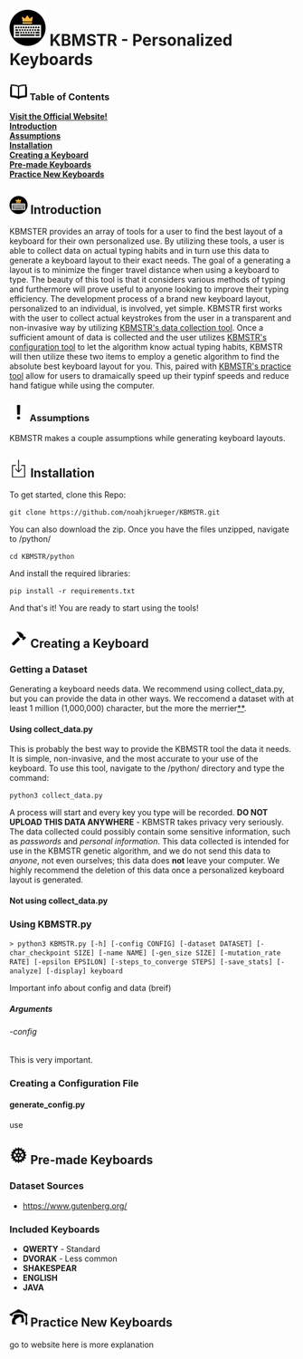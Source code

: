 # <img src="docs/images/KBMSTR_logo.png" alt="KBMSTR Logo" height="64"> KBMSTR - Personalized Keyboards

### <img src="docs/images/book.png" alt="Book Icon" height="32"> Table of Contents
**[Visit the Official Website!](href)**<br>
**[Introduction](#introduction)**<br>
**[Assumptions](#assumptions)**<br>
**[Installation](#installation)**<br>
**[Creating a Keyboard](#creating-a-keyboard)**<br>
**[Pre-made Keyboards](#pre-made-keyboards)**<br>
**[Practice New Keyboards](#practice-new-keyboards)**<br>

## <img src="docs/images/KBMSTR_logo.png" alt="KBMSTR Logo" height="32"> Introduction
KBMSTER provides an array of tools for a user to find the best layout of a keyboard for their own personalized use.
By utilizing these tools, a user is able to collect data on actual typing habits and in turn use this data to generate
a keyboard layout to their exact needs. The goal of a generating a layout is to minimize the finger travel distance when
using a keyboard to type. The beauty of this tool is that it considers various methods of typing and furthermore
will prove useful to anyone looking to improve their typing efficiency. The development process of a brand new keyboard
layout, personalized to an individual, is involved, yet simple. KBMSTR first works with the user to collect actual keystrokes
from the user in a transparent and non-invasive way by utilizing [KBMSTR's data collection tool](link-to-website).
Once a sufficient amount of data is collected and the user utilizes [KBMSTR's configuration tool](link-to-website) to let the algorithm know
actual typing habits, KBMSTR will then utilize these two items to employ a genetic algorithm to find the absolute best keyboard layout
for you. This, paired with [KBMSTR's practice tool](link-to-website) allow for users to dramaically speed up their typinf speeds
and reduce hand fatigue while using the computer.

### <img src="docs/images/exclaim.png" alt="Exlaimation Mark Icon" height="32" id="assumptions"> Assumptions
KBMSTR makes a couple assumptions while generating keyboard layouts.

## <img src="docs/images/download.png" alt="Download Icon" height="32"> Installation
To get started, clone this Repo:

    git clone https://github.com/noahjkrueger/KBMSTR.git

You can also download the zip. Once you have the files unzipped, navigate to /python/

    cd KBMSTR/python

And install the required libraries:

    pip install -r requirements.txt

And that's it! You are ready to start using the tools!

## <img src="docs/images/create.png" alt="Hammer Icon" height="32"> Creating a Keyboard
### Getting a Dataset
Generating a keyboard needs data. We recommend using collect_data.py, but you can provide the data in other ways. We reccomend
a dataset with at least 1 million (1,000,000) character, but the more the merrier[**](#using-kbmstrpy).
#### Using collect_data.py
This is probably the best way to provide the KBMSTR tool the data it needs. It is simple, non-invasive, and the most accurate
to your use of the keyboard. To use this tool, navigate to the /python/ directory and type the command:

    python3 collect_data.py

A process will start and every key you type will be recorded. **DO NOT UPLOAD THIS DATA ANYWHERE** - KBMSTR takes privacy very
seriously. The data collected could possibly contain some sensitive information, such as _passwords_ and _personal information_.
This data collected is intended for use in the KBMSTR genetic algorithm, and we do not send this data to _anyone_, not
even ourselves; this data does **not** leave your computer. We highly recommend the deletion of this data once a personalized
keyboard layout is generated.

#### Not using collect_data.py

### Using KBMSTR.py

    > python3 KBMSTR.py [-h] [-config CONFIG] [-dataset DATASET] [-char_checkpoint SIZE] [-name NAME] [-gen_size SIZE] [-mutation_rate RATE] [-epsilon EPSILON] [-steps_to_converge STEPS] [-save_stats] [-analyze] [-display] keyboard

Important info about config and data (breif)
##### Arguments
###### -config
This is very important.

### Creating a Configuration File
#### generate_config.py
use

## <img src="docs/images/gear.png" alt="Gear Icon" height="32"> Pre-made Keyboards
### Dataset Sources
- https://www.gutenberg.org/
### Included Keyboards
- **QWERTY** - Standard
- **DVORAK** - Less common
- **SHAKESPEAR**
- **ENGLISH**
- **JAVA**

## <img src="docs/images/learn.png" alt="Student Icon" height="32"> Practice New Keyboards
go to website here is more explanation